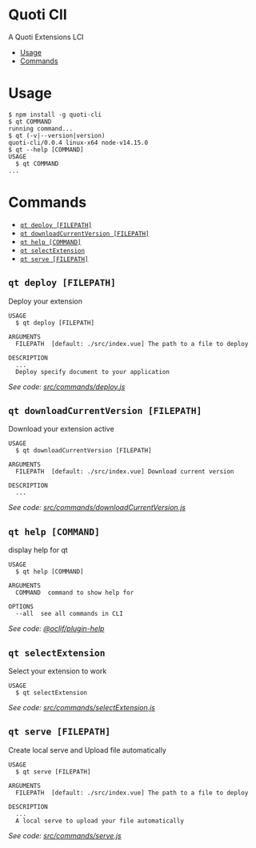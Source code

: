Quoti ClI
=====

A Quoti Extensions LCI

<!-- toc -->
* [Usage](#usage)
* [Commands](#commands)
<!-- tocstop -->
# Usage
<!-- usage -->
```sh-session
$ npm install -g quoti-cli
$ qt COMMAND
running command...
$ qt (-v|--version|version)
quoti-cli/0.0.4 linux-x64 node-v14.15.0
$ qt --help [COMMAND]
USAGE
  $ qt COMMAND
...
```
<!-- usagestop -->
# Commands
<!-- commands -->
* [`qt deploy [FILEPATH]`](#qt-deploy-filepath)
* [`qt downloadCurrentVersion [FILEPATH]`](#qt-downloadcurrentversion-filepath)
* [`qt help [COMMAND]`](#qt-help-command)
* [`qt selectExtension`](#qt-selectextension)
* [`qt serve [FILEPATH]`](#qt-serve-filepath)

## `qt deploy [FILEPATH]`

Deploy your extension

```
USAGE
  $ qt deploy [FILEPATH]

ARGUMENTS
  FILEPATH  [default: ./src/index.vue] The path to a file to deploy

DESCRIPTION
  ...
  Deploy specify document to your application
```

_See code: [src/commands/deploy.js](https://github.com/nmf2/cliv2/blob/v0.0.4/src/commands/deploy.js)_

## `qt downloadCurrentVersion [FILEPATH]`

Download your extension active

```
USAGE
  $ qt downloadCurrentVersion [FILEPATH]

ARGUMENTS
  FILEPATH  [default: ./src/index.vue] Download current version

DESCRIPTION
  ...
```

_See code: [src/commands/downloadCurrentVersion.js](https://github.com/nmf2/cliv2/blob/v0.0.4/src/commands/downloadCurrentVersion.js)_

## `qt help [COMMAND]`

display help for qt

```
USAGE
  $ qt help [COMMAND]

ARGUMENTS
  COMMAND  command to show help for

OPTIONS
  --all  see all commands in CLI
```

_See code: [@oclif/plugin-help](https://github.com/oclif/plugin-help/blob/v3.2.1/src/commands/help.ts)_

## `qt selectExtension`

Select your extension to work

```
USAGE
  $ qt selectExtension
```

_See code: [src/commands/selectExtension.js](https://github.com/nmf2/cliv2/blob/v0.0.4/src/commands/selectExtension.js)_

## `qt serve [FILEPATH]`

Create local serve and Upload file automatically

```
USAGE
  $ qt serve [FILEPATH]

ARGUMENTS
  FILEPATH  [default: ./src/index.vue] The path to a file to deploy

DESCRIPTION
  ...
  A local serve to upload your file automatically
```

_See code: [src/commands/serve.js](https://github.com/nmf2/cliv2/blob/v0.0.4/src/commands/serve.js)_
<!-- commandsstop -->
